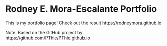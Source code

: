 # Rodney E. Mora-Escalante Portfolio
 
This is my portfolio page! Check out the result https://rodneymora.github.io

Note: Based on the GitHub project by https://github.com/PThie/PThie.github.io
